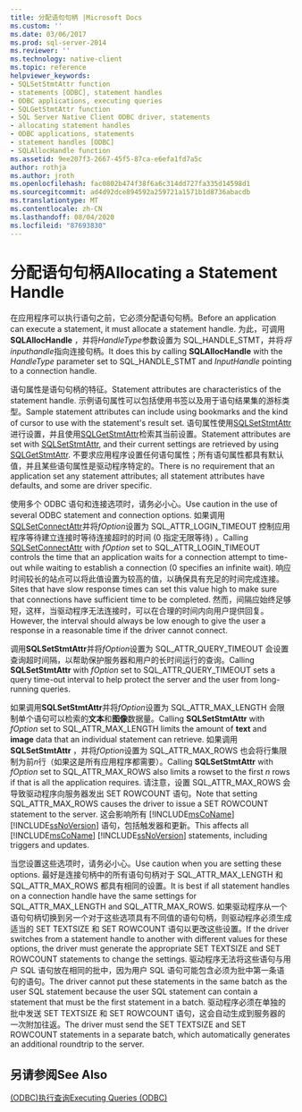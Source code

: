 ```yaml
---
title: 分配语句句柄 |Microsoft Docs
ms.custom: ''
ms.date: 03/06/2017
ms.prod: sql-server-2014
ms.reviewer: ''
ms.technology: native-client
ms.topic: reference
helpviewer_keywords:
- SQLSetStmtAttr function
- statements [ODBC], statement handles
- ODBC applications, executing queries
- SQLGetStmtAttr function
- SQL Server Native Client ODBC driver, statements
- allocating statement handles
- ODBC applications, statements
- statement handles [ODBC]
- SQLAllocHandle function
ms.assetid: 9ee207f3-2667-45f5-87ca-e6efa1fd7a5c
author: rothja
ms.author: jroth
ms.openlocfilehash: fac0802b474f38f6a6c314dd727fa335d14598d1
ms.sourcegitcommit: ad4d92dce894592a259721a1571b1d8736abacdb
ms.translationtype: MT
ms.contentlocale: zh-CN
ms.lasthandoff: 08/04/2020
ms.locfileid: "87693830"
---
```

# <a name="allocating-a-statement-handle"></a><span data-ttu-id="16724-102">分配语句句柄</span><span class="sxs-lookup"><span data-stu-id="16724-102">Allocating a Statement Handle</span></span>
  <span data-ttu-id="16724-103">在应用程序可以执行语句之前，它必须分配语句句柄。</span><span class="sxs-lookup"><span data-stu-id="16724-103">Before an application can execute a statement, it must allocate a statement handle.</span></span> <span data-ttu-id="16724-104">为此，可调用**SQLAllocHandle** ，并将*HandleType*参数设置为 SQL_HANDLE_STMT，并将*将 inputhandle*指向连接句柄。</span><span class="sxs-lookup"><span data-stu-id="16724-104">It does this by calling **SQLAllocHandle** with the *HandleType* parameter set to SQL_HANDLE_STMT and *InputHandle* pointing to a connection handle.</span></span>  
  
 <span data-ttu-id="16724-105">语句属性是语句句柄的特征。</span><span class="sxs-lookup"><span data-stu-id="16724-105">Statement attributes are characteristics of the statement handle.</span></span> <span data-ttu-id="16724-106">示例语句属性可以包括使用书签以及用于语句结果集的游标类型。</span><span class="sxs-lookup"><span data-stu-id="16724-106">Sample statement attributes can include using bookmarks and the kind of cursor to use with the statement's result set.</span></span> <span data-ttu-id="16724-107">语句属性使用[SQLSetStmtAttr](../native-client-odbc-api/sqlsetstmtattr.md)进行设置，并且使用[SQLGetStmtAttr](../native-client-odbc-api/sqlgetstmtattr.md)检索其当前设置。</span><span class="sxs-lookup"><span data-stu-id="16724-107">Statement attributes are set with [SQLSetStmtAttr](../native-client-odbc-api/sqlsetstmtattr.md), and their current settings are retrieved by using [SQLGetStmtAttr](../native-client-odbc-api/sqlgetstmtattr.md).</span></span> <span data-ttu-id="16724-108">不要求应用程序设置任何语句属性；所有语句属性都具有默认值，并且某些语句属性是驱动程序特定的。</span><span class="sxs-lookup"><span data-stu-id="16724-108">There is no requirement that an application set any statement attributes; all statement attributes have defaults, and some are driver specific.</span></span>  
  
 <span data-ttu-id="16724-109">使用多个 ODBC 语句和连接选项时，请务必小心。</span><span class="sxs-lookup"><span data-stu-id="16724-109">Use caution in the use of several ODBC statement and connection options.</span></span> <span data-ttu-id="16724-110">如果调用[SQLSetConnectAttr](../native-client-odbc-api/sqlsetconnectattr.md)并将*fOption*设置为 SQL_ATTR_LOGIN_TIMEOUT 控制应用程序等待建立连接时等待连接超时的时间 (0 指定无限等待) 。</span><span class="sxs-lookup"><span data-stu-id="16724-110">Calling [SQLSetConnectAttr](../native-client-odbc-api/sqlsetconnectattr.md) with *fOption* set to SQL_ATTR_LOGIN_TIMEOUT controls the time that an application waits for a connection attempt to time-out while waiting to establish a connection (0 specifies an infinite wait).</span></span> <span data-ttu-id="16724-111">响应时间较长的站点可以将此值设置为较高的值，以确保具有充足的时间完成连接。</span><span class="sxs-lookup"><span data-stu-id="16724-111">Sites that have slow response times can set this value high to make sure that connections have sufficient time to be completed.</span></span> <span data-ttu-id="16724-112">然而，间隔应始终足够短，这样，当驱动程序无法连接时，可以在合理的时间内向用户提供回复。</span><span class="sxs-lookup"><span data-stu-id="16724-112">However, the interval should always be low enough to give the user a response in a reasonable time if the driver cannot connect.</span></span>  
  
 <span data-ttu-id="16724-113">调用**SQLSetStmtAttr**并将*fOption*设置为 SQL_ATTR_QUERY_TIMEOUT 会设置查询超时间隔，以帮助保护服务器和用户的长时间运行的查询。</span><span class="sxs-lookup"><span data-stu-id="16724-113">Calling **SQLSetStmtAttr** with *fOption* set to SQL_ATTR_QUERY_TIMEOUT sets a query time-out interval to help protect the server and the user from long-running queries.</span></span>  
  
 <span data-ttu-id="16724-114">如果调用**SQLSetStmtAttr**并将*fOption*设置为 SQL_ATTR_MAX_LENGTH 会限制单个语句可以检索的**文本**和**图像**数据量。</span><span class="sxs-lookup"><span data-stu-id="16724-114">Calling **SQLSetStmtAttr** with *fOption* set to SQL_ATTR_MAX_LENGTH limits the amount of **text** and **image** data that an individual statement can retrieve.</span></span> <span data-ttu-id="16724-115">如果调用**SQLSetStmtAttr** ，并将*fOption*设置为 SQL_ATTR_MAX_ROWS 也会将行集限制为前*n*行（如果这是所有应用程序都需要）。</span><span class="sxs-lookup"><span data-stu-id="16724-115">Calling **SQLSetStmtAttr** with *fOption* set to SQL_ATTR_MAX_ROWS also limits a rowset to the first *n* rows if that is all the application requires.</span></span> <span data-ttu-id="16724-116">请注意，设置 SQL_ATTR_MAX_ROWS 会导致驱动程序向服务器发出 SET ROWCOUNT 语句。</span><span class="sxs-lookup"><span data-stu-id="16724-116">Note that setting SQL_ATTR_MAX_ROWS causes the driver to issue a SET ROWCOUNT statement to the server.</span></span> <span data-ttu-id="16724-117">这会影响所有 [!INCLUDE[msCoName](../../includes/msconame-md.md)] [!INCLUDE[ssNoVersion](../../includes/ssnoversion-md.md)] 语句，包括触发器和更新。</span><span class="sxs-lookup"><span data-stu-id="16724-117">This affects all [!INCLUDE[msCoName](../../includes/msconame-md.md)] [!INCLUDE[ssNoVersion](../../includes/ssnoversion-md.md)] statements, including triggers and updates.</span></span>  
  
 <span data-ttu-id="16724-118">当您设置这些选项时，请务必小心。</span><span class="sxs-lookup"><span data-stu-id="16724-118">Use caution when you are setting these options.</span></span> <span data-ttu-id="16724-119">最好是连接句柄中的所有语句句柄对于 SQL_ATTR_MAX_LENGTH 和 SQL_ATTR_MAX_ROWS 都具有相同的设置。</span><span class="sxs-lookup"><span data-stu-id="16724-119">It is best if all statement handles on a connection handle have the same settings for SQL_ATTR_MAX_LENGTH and SQL_ATTR_MAX_ROWS.</span></span> <span data-ttu-id="16724-120">如果驱动程序从一个语句句柄切换到另一个对于这些选项具有不同值的语句句柄，则驱动程序必须生成适当的 SET TEXTSIZE 和 SET ROWCOUNT 语句以更改这些设置。</span><span class="sxs-lookup"><span data-stu-id="16724-120">If the driver switches from a statement handle to another with different values for these options, the driver must generate the appropriate SET TEXTSIZE and SET ROWCOUNT statements to change the settings.</span></span> <span data-ttu-id="16724-121">驱动程序无法将这些语句与用户 SQL 语句放在相同的批中，因为用户 SQL 语句可能包含必须为批中第一条语句的语句。</span><span class="sxs-lookup"><span data-stu-id="16724-121">The driver cannot put these statements in the same batch as the user SQL statement because the user SQL statement can contain a statement that must be the first statement in a batch.</span></span> <span data-ttu-id="16724-122">驱动程序必须在单独的批中发送 SET TEXTSIZE 和 SET ROWCOUNT 语句，这会自动生成到服务器的一次附加往返。</span><span class="sxs-lookup"><span data-stu-id="16724-122">The driver must send the SET TEXTSIZE and SET ROWCOUNT statements in a separate batch, which automatically generates an additional roundtrip to the server.</span></span>  
  
## <a name="see-also"></a><span data-ttu-id="16724-123">另请参阅</span><span class="sxs-lookup"><span data-stu-id="16724-123">See Also</span></span>  
 [<span data-ttu-id="16724-124">&#40;ODBC&#41;执行查询</span><span class="sxs-lookup"><span data-stu-id="16724-124">Executing Queries &#40;ODBC&#41;</span></span>](executing-queries-odbc.md)  
  
  
